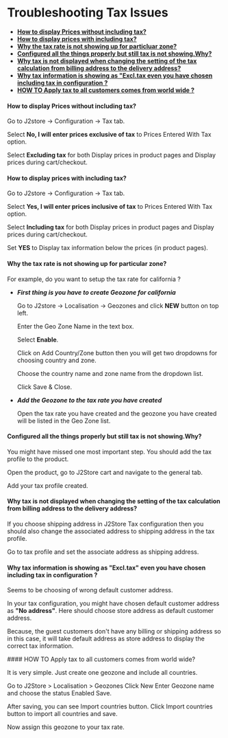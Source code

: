 # Troubleshooting Tax Issues

* **[How to display Prices without including tax?](#price_without_tax)**
* **[How to display prices with including tax?](#price_with_tax)**
* **[Why the tax rate is not showing up for particluar zone?](#zone_not_showing)**
* **[Configured all the things properly but still tax is not showing.Why?](#add_tax_profile)**
* **[Why tax is not displayed when changing the setting of the tax calculation from billing address to the delivery address?](#change_shipping_address)**
* **[Why tax information is showing as "Excl.tax even you have chosen including tax in configuration ?](#wrong_tax_information)**
* **[HOW TO Apply tax to all customers comes from world wide ?](#world-wide-tax)**

<a name="price_without_tax"></a>
#### How to display Prices without including tax?

Go to J2store -> Configuration -> Tax tab.

Select **No, I will enter prices exclusive of tax** to Prices Entered With Tax option.

Select **Excluding tax** for both Display prices in product pages and Display prices during cart/checkout.

<a name="price_with_tax"></a>
#### How to display prices with including tax?

Go to J2store -> Configuration -> Tax tab.

Select **Yes, I will enter prices inclusive of tax** to Prices Entered With Tax option.

Select **Including tax** for both Display prices in product pages and Display prices during cart/checkout.

Set **YES** to Display tax information below the prices (in product pages).

<a name="zone_not_showing"></a>
#### Why the tax rate is not showing up for particular zone?

For example, do you want to setup the tax rate for california ?

* ***First thing is you have to create Geozone for california***

  Go to J2store -> Localisation -> Geozones and click **NEW** button on top left.
  
  Enter the Geo Zone Name in the text box.
  
  Select **Enable**.
  
  Click on Add Country/Zone button then you will get two dropdowns for choosing country and zone.
  
  Choose the country name and zone name from the dropdown list.
  
  Click Save & Close.
  
* ***Add the Geozone to the tax rate you have created***

  Open the tax rate you have created and the geozone you have created will be listed in the Geo Zone list.
  
<a name="add_tax_profile"></a>
#### Configured all the things properly but still tax is not showing.Why?

You might have missed one most important step. You should add the tax profile to the product.

Open the product, go to J2Store cart and navigate to the general tab.

Add your tax profile created.

<a name="change_shipping_address"></a>
####  Why tax is not displayed when changing the setting of the tax calculation from billing address to the delivery address?

If you choose shipping address in J2Store Tax configuration then you should also change the associated address to shipping address in the tax profile.

Go to tax profile and set the associate address as shipping address.

<a name="wrong_tax_information"></a>
#### Why tax information is showing as **"Excl.tax"** even you have chosen including tax in configuration ?

Seems to be choosing of wrong default customer address.

In your tax configuration, you might have chosen default customer address as **"No address"**. Here should choose store address as default customer address.

Because, the guest customers don't have any billing or shipping address so in this case, it will take default address as store address to display the correct tax information.

<a name="world-wide-tax" />
#### HOW TO Apply tax to all customers comes from world wide?

It is very simple. Just create one geozone and include all countries.

Go to J2Store > Localisation > Geozones
Click New
Enter Geozone name and choose the status Enabled
Save.

After saving, you can see Import countries button. Click Import countries button to import all countries and save.

Now assign this geozone to your tax rate.